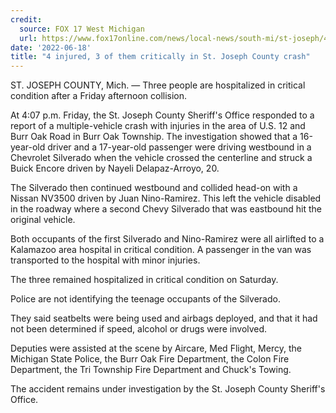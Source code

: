 ```yaml
---
credit:
  source: FOX 17 West Michigan
  url: https://www.fox17online.com/news/local-news/south-mi/st-joseph/4-injured-3-of-them-critically-in-st-joseph-county-crash
date: '2022-06-18'
title: "4 injured, 3 of them critically in St. Joseph County crash"
---
```

ST. JOSEPH COUNTY, Mich. — Three people are hospitalized in critical condition after a Friday afternoon collision.

At 4:07 p.m. Friday, the St. Joseph County Sheriff's Office responded to a report of a multiple-vehicle crash with injuries in the area of U.S. 12 and Burr Oak Road in Burr Oak Township. The investigation showed that a 16-year-old driver and a 17-year-old passenger were driving westbound in a Chevrolet Silverado when the vehicle crossed the centerline and struck a Buick Encore driven by Nayeli Delapaz-Arroyo, 20.

The Silverado then continued westbound and collided head-on with a Nissan NV3500 driven by Juan Nino-Ramirez. This left the vehicle disabled in the roadway where a second Chevy Silverado that was eastbound hit the original vehicle.

Both occupants of the first Silverado and Nino-Ramirez were all airlifted to a Kalamazoo area hospital in critical condition. A passenger in the van was transported to the hospital with minor injuries.

The three remained hospitalized in critical condition on Saturday.

Police are not identifying the teenage occupants of the Silverado.

They said seatbelts were being used and airbags deployed, and that it had not been determined if speed, alcohol or drugs were involved.

Deputies were assisted at the scene by Aircare, Med Flight, Mercy, the Michigan State Police, the Burr Oak Fire Department, the Colon Fire Department, the Tri Township Fire Department and Chuck's Towing.

The accident remains under investigation by the St. Joseph County Sheriff's Office.
